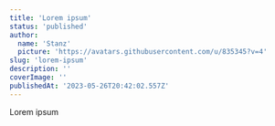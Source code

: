 ```yaml
---
title: 'Lorem ipsum'
status: 'published'
author:
  name: 'Stanz'
  picture: 'https://avatars.githubusercontent.com/u/835345?v=4'
slug: 'lorem-ipsum'
description: ''
coverImage: ''
publishedAt: '2023-05-26T20:42:02.557Z'
---
```


Lorem ipsum

